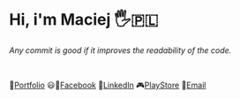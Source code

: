 # Hi, i'm Maciej 🖐🇵🇱



*Any commit is good if it improves the readability of the code.*

<br>

🥏[Portfolio][Portfolio]
😃📘[Facebook][Facebook]
👔[LinkedIn][LinkedIn]
🎮[PlayStore][PlayStore]
📧<a href="mailto:nalewajkamaciek@gmail.com"><span class="label">Email</span></a>


[Portfolio]: https://maciejnalewajka.github.io/
[Facebook]: https://www.facebook.com/maciek.nalewajka
[LinkedIn]: https://www.linkedin.com/in/maciejnalewajka/
[PlayStore]: https://play.google.com/store/apps/developer?id=Maciej+Nalewajka
